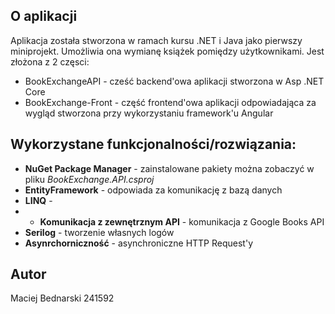 ## O aplikacji

Aplikacja została stworzona w ramach kursu .NET i Java jako pierwszy miniprojekt. Umożliwia ona wymianę książek pomiędzy użytkownikami. Jest złożona z 2 częsci:

- BookExchangeAPI - cześć backend'owa aplikacji stworzona w Asp .NET Core
- BookExchange-Front - część frontend'owa aplikacji odpowiadająca za wygląd stworzona przy wykorzystaniu framework'u Angular

## Wykorzystane funkcjonalności/rozwiązania:

- **NuGet Package Manager** - zainstalowane pakiety można zobaczyć w pliku _BookExchange.API.csproj_
- **EntityFramework** - odpowiada za komunikację z bazą danych
- **LINQ** -
- - **Komunikacja z zewnętrznym API** - komunikacja z Google Books API
- **Serilog** - tworzenie własnych logów
- **Asynrchorniczność** - asynchroniczne HTTP Request'y

## Autor

Maciej Bednarski 241592
